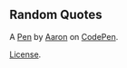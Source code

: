 Random Quotes
-------------


A [Pen](http://codepen.io/AaronCButcher/pen/wKJjQO) by [Aaron](http://codepen.io/AaronCButcher) on [CodePen](http://codepen.io/).

[License](http://codepen.io/AaronCButcher/pen/wKJjQO/license).